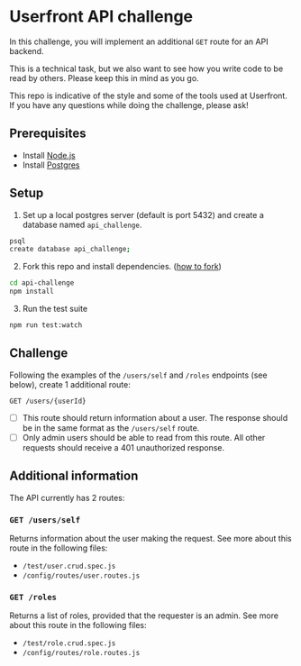# Userfront API challenge

In this challenge, you will implement an additional `GET` route for an API backend.

This is a technical task, but we also want to see how you write code to be read by others. Please keep this in mind as you go.

This repo is indicative of the style and some of the tools used at Userfront. If you have any questions while doing the challenge, please ask!

## Prerequisites

- Install [Node.js](https://nodejs.org/en/)
- Install [Postgres](https://www.postgresql.org/)

## Setup

1. Set up a local postgres server (default is port 5432) and create a database named `api_challenge`.

```sh
psql
create database api_challenge;
```

2. Fork this repo and install dependencies. ([how to fork](https://docs.github.com/en/get-started/quickstart/fork-a-repo))

```sh
cd api-challenge
npm install
```

3. Run the test suite

```sh
npm run test:watch
```

## Challenge

Following the examples of the `/users/self` and `/roles` endpoints (see below), create 1 additional route:

`GET /users/{userId}`

- [ ] This route should return information about a user. The response should be in the same format as the `/users/self` route.
- [ ] Only admin users should be able to read from this route. All other requests should receive a 401 unauthorized response.

## Additional information

The API currently has 2 routes:

### `GET /users/self`

Returns information about the user making the request. See more about this route in the following files:

- `/test/user.crud.spec.js`
- `/config/routes/user.routes.js`

### `GET /roles`

Returns a list of roles, provided that the requester is an admin. See more about this route in the following files:

- `/test/role.crud.spec.js`
- `/config/routes/role.routes.js`
